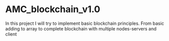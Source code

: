 # AMC_blockchain_v1.0
In this project I will try to implement basic blockchain principles. From basic adding to array to complete blockchain with multiple nodes-servers and client
